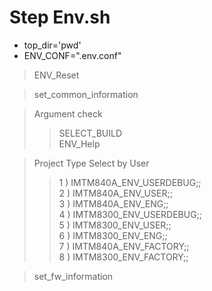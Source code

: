 # Step Env.sh
- top_dir='pwd'
- ENV_CONF=".env.conf"

> ENV_Reset

> set_common_information

> Argument check
>> SELECT_BUILD </br>
>> ENV_Help

> Project Type Select by User
>> 1 ) IMTM840A_ENV_USERDEBUG;; </br>
>> 2 ) IMTM840A_ENV_USER;; </br>
>> 3 ) IMTM840A_ENV_ENG;; </br>
>> 4 ) IMTM8300_ENV_USERDEBUG;; </br>
>> 5 ) IMTM8300_ENV_USER;; </br>
>> 6 ) IMTM8300_ENV_ENG;; </br>
>> 7 ) IMTM840A_ENV_FACTORY;; </br>
>> 8 ) IMTM8300_ENV_FACTORY;; </br>

> set_fw_information

